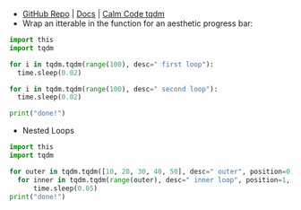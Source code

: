 

- [GitHub Repo](https://github.com/tqdm/tqdm) \| [Docs](https://tqdm.github.io/) \| [Calm Code tqdm](https://calmcode.io/tqdm/making-a-progress-bar.html)
- Wrap an itterable in the function for an aesthetic progress bar:

```python
import this
import tqdm

for i in tqdm.tqdm(range(100), desc=" first loop"):
  time.sleep(0.02)

for i in tqdm.tqdm(range(100), desc=" second loop"):
  time.sleep(0.02)

print("done!")
```

- Nested Loops

```python
import this
import tqdm

for outer in tqdm.tqdm([10, 20, 30, 40, 50], desc=" outer", position=0):
  for inner in tqdm.tqdm(range(outer), desc=" inner loop", position=1, leave=False):
	  time.sleep(0.05)
print("done!")
```
